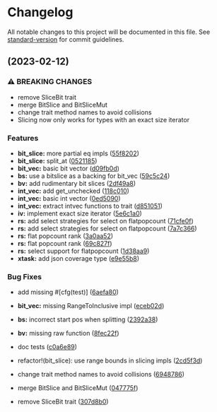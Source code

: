 # Changelog

All notable changes to this project will be documented in this file. See [standard-version](https://github.com/conventional-changelog/standard-version) for commit guidelines.

##  (2023-02-12)


### ⚠ BREAKING CHANGES

* remove SliceBit trait
* merge BitSlice and BitSliceMut
* change trait method names to avoid collisions
* Slicing now only works for types with an exact size iterator

### Features

* **bit_slice:** more partial eq impls ([55f8202](https://github.com/Skadic/succinct_neo/commits/55f8202581f03c5f5cfc9a5e3e1ec7be80eb7f26))
* **bit_slice:** split_at ([0521185](https://github.com/Skadic/succinct_neo/commits/052118501bc66f8d8affd82764321995766c93e2))
* **bit_vec:** basic bit vector ([d09fb0d](https://github.com/Skadic/succinct_neo/commits/d09fb0d03415399582c2b43293954a684b4efcbc))
* **bs:** use a bitslice as a backing for bit_vec ([59c5c24](https://github.com/Skadic/succinct_neo/commits/59c5c246ef1e42855e7e47d8de3f1034aa9fad33))
* **bv:** add rudimentary bit slices ([2df49a8](https://github.com/Skadic/succinct_neo/commits/2df49a8dfc7bd902f48c9837be1dc4870cc70e9b))
* **int_vec:** add get_unchecked ([118c010](https://github.com/Skadic/succinct_neo/commits/118c010b1c2033ef2ae608f50bf42497beae366c))
* **int_vec:** basic int vector ([0ed5090](https://github.com/Skadic/succinct_neo/commits/0ed5090b097c79dcd755378c94bb5c3b44c53478))
* **int_vec:** extract intvec functions to trait ([d851051](https://github.com/Skadic/succinct_neo/commits/d8510516cdb4d562ecd391a7f02ba74628448029))
* **iv:** implement exact size iterator ([5e6c1a0](https://github.com/Skadic/succinct_neo/commits/5e6c1a0f51aa682086e99c3e8140955da0e4b711))
* **rs:** add select strategies for select on flatpopcount ([71cfe0f](https://github.com/Skadic/succinct_neo/commits/71cfe0fc9ac90babb4738e1c995a374b1b2ffb67))
* **rs:** add select strategies for select on flatpopcount ([7a7c366](https://github.com/Skadic/succinct_neo/commits/7a7c3668b804e818aabf721f4ac792eb8159ad3a))
* **rs:** flat popcount rank ([3a0aa52](https://github.com/Skadic/succinct_neo/commits/3a0aa5270adb3cea3205dfa11ed51ebedd2f8f21))
* **rs:** flat popcount rank ([69c827f](https://github.com/Skadic/succinct_neo/commits/69c827f597ee801266c3c64359042b1cc355bc53))
* **rs:** select support for flatpopcount ([1d38aa9](https://github.com/Skadic/succinct_neo/commits/1d38aa9c32727763312b070171a77c856cb4b604))
* **xtask:** add json coverage type ([e9e55b8](https://github.com/Skadic/succinct_neo/commits/e9e55b81f66d8135bfae59c1be70d462f80dc778))


### Bug Fixes

* add missing #[cfg(test)] ([6aefa80](https://github.com/Skadic/succinct_neo/commits/6aefa80ae3921a0b88b320eb05a76f98d869fee7))
* **bit_vec:** missing RangeToInclusive impl ([eceb02d](https://github.com/Skadic/succinct_neo/commits/eceb02d002f00c1ad05d9af9eed191cacce0075b))
* **bs:** incorrect start pos when splitting ([2392a38](https://github.com/Skadic/succinct_neo/commits/2392a38fc9688b8612e958675162c409906a666c))
* **bv:** missing raw function ([8fec22f](https://github.com/Skadic/succinct_neo/commits/8fec22fb7ae7e505468f2e0ce3fc7a19f4f8e433))
* doc tests ([c0a6e89](https://github.com/Skadic/succinct_neo/commits/c0a6e89e1cc35b00e6dedc7c4691551e433392fe))


* refactor!(bit_slice): use range bounds in slicing impls ([2cd5f3d](https://github.com/Skadic/succinct_neo/commits/2cd5f3d585fc3225e388ca5b1fab2ded051ea035))
* change trait method names to avoid collisions ([6948786](https://github.com/Skadic/succinct_neo/commits/6948786f3b317c8105a0096618c590c65d7ae595))
* merge BitSlice and BitSliceMut ([047775f](https://github.com/Skadic/succinct_neo/commits/047775fb41d2f878b9bdc30855327060fad1ffaa))
* remove SliceBit trait ([307d8b0](https://github.com/Skadic/succinct_neo/commits/307d8b05de8d66c3587cb72f5c3f0bf72a87f72f))
